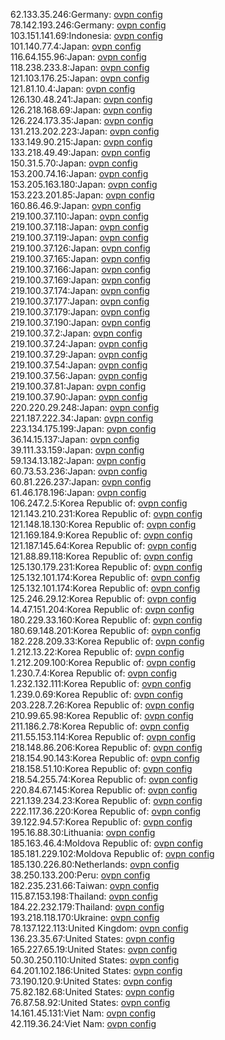62.133.35.246:Germany: [ovpn config](vpn/62_133_35_246.ovpn)  
78.142.193.246:Germany: [ovpn config](vpn/78_142_193_246.ovpn)  
103.151.141.69:Indonesia: [ovpn config](vpn/103_151_141_69.ovpn)  
101.140.77.4:Japan: [ovpn config](vpn/101_140_77_4.ovpn)  
116.64.155.96:Japan: [ovpn config](vpn/116_64_155_96.ovpn)  
118.238.233.8:Japan: [ovpn config](vpn/118_238_233_8.ovpn)  
121.103.176.25:Japan: [ovpn config](vpn/121_103_176_25.ovpn)  
121.81.10.4:Japan: [ovpn config](vpn/121_81_10_4.ovpn)  
126.130.48.241:Japan: [ovpn config](vpn/126_130_48_241.ovpn)  
126.218.168.69:Japan: [ovpn config](vpn/126_218_168_69.ovpn)  
126.224.173.35:Japan: [ovpn config](vpn/126_224_173_35.ovpn)  
131.213.202.223:Japan: [ovpn config](vpn/131_213_202_223.ovpn)  
133.149.90.215:Japan: [ovpn config](vpn/133_149_90_215.ovpn)  
133.218.49.49:Japan: [ovpn config](vpn/133_218_49_49.ovpn)  
150.31.5.70:Japan: [ovpn config](vpn/150_31_5_70.ovpn)  
153.200.74.16:Japan: [ovpn config](vpn/153_200_74_16.ovpn)  
153.205.163.180:Japan: [ovpn config](vpn/153_205_163_180.ovpn)  
153.223.201.85:Japan: [ovpn config](vpn/153_223_201_85.ovpn)  
160.86.46.9:Japan: [ovpn config](vpn/160_86_46_9.ovpn)  
219.100.37.110:Japan: [ovpn config](vpn/219_100_37_110.ovpn)  
219.100.37.118:Japan: [ovpn config](vpn/219_100_37_118.ovpn)  
219.100.37.119:Japan: [ovpn config](vpn/219_100_37_119.ovpn)  
219.100.37.126:Japan: [ovpn config](vpn/219_100_37_126.ovpn)  
219.100.37.165:Japan: [ovpn config](vpn/219_100_37_165.ovpn)  
219.100.37.166:Japan: [ovpn config](vpn/219_100_37_166.ovpn)  
219.100.37.169:Japan: [ovpn config](vpn/219_100_37_169.ovpn)  
219.100.37.174:Japan: [ovpn config](vpn/219_100_37_174.ovpn)  
219.100.37.177:Japan: [ovpn config](vpn/219_100_37_177.ovpn)  
219.100.37.179:Japan: [ovpn config](vpn/219_100_37_179.ovpn)  
219.100.37.190:Japan: [ovpn config](vpn/219_100_37_190.ovpn)  
219.100.37.2:Japan: [ovpn config](vpn/219_100_37_2.ovpn)  
219.100.37.24:Japan: [ovpn config](vpn/219_100_37_24.ovpn)  
219.100.37.29:Japan: [ovpn config](vpn/219_100_37_29.ovpn)  
219.100.37.54:Japan: [ovpn config](vpn/219_100_37_54.ovpn)  
219.100.37.56:Japan: [ovpn config](vpn/219_100_37_56.ovpn)  
219.100.37.81:Japan: [ovpn config](vpn/219_100_37_81.ovpn)  
219.100.37.90:Japan: [ovpn config](vpn/219_100_37_90.ovpn)  
220.220.29.248:Japan: [ovpn config](vpn/220_220_29_248.ovpn)  
221.187.222.34:Japan: [ovpn config](vpn/221_187_222_34.ovpn)  
223.134.175.199:Japan: [ovpn config](vpn/223_134_175_199.ovpn)  
36.14.15.137:Japan: [ovpn config](vpn/36_14_15_137.ovpn)  
39.111.33.159:Japan: [ovpn config](vpn/39_111_33_159.ovpn)  
59.134.13.182:Japan: [ovpn config](vpn/59_134_13_182.ovpn)  
60.73.53.236:Japan: [ovpn config](vpn/60_73_53_236.ovpn)  
60.81.226.237:Japan: [ovpn config](vpn/60_81_226_237.ovpn)  
61.46.178.196:Japan: [ovpn config](vpn/61_46_178_196.ovpn)  
106.247.2.5:Korea Republic of: [ovpn config](vpn/106_247_2_5.ovpn)  
121.143.210.231:Korea Republic of: [ovpn config](vpn/121_143_210_231.ovpn)  
121.148.18.130:Korea Republic of: [ovpn config](vpn/121_148_18_130.ovpn)  
121.169.184.9:Korea Republic of: [ovpn config](vpn/121_169_184_9.ovpn)  
121.187.145.64:Korea Republic of: [ovpn config](vpn/121_187_145_64.ovpn)  
121.88.89.118:Korea Republic of: [ovpn config](vpn/121_88_89_118.ovpn)  
125.130.179.231:Korea Republic of: [ovpn config](vpn/125_130_179_231.ovpn)  
125.132.101.174:Korea Republic of: [ovpn config](vpn/125_132_101_174.ovpn)  
125.132.101.174:Korea Republic of: [ovpn config](vpn/125_132_101_174.ovpn)  
125.246.29.12:Korea Republic of: [ovpn config](vpn/125_246_29_12.ovpn)  
14.47.151.204:Korea Republic of: [ovpn config](vpn/14_47_151_204.ovpn)  
180.229.33.160:Korea Republic of: [ovpn config](vpn/180_229_33_160.ovpn)  
180.69.148.201:Korea Republic of: [ovpn config](vpn/180_69_148_201.ovpn)  
182.228.209.33:Korea Republic of: [ovpn config](vpn/182_228_209_33.ovpn)  
1.212.13.22:Korea Republic of: [ovpn config](vpn/1_212_13_22.ovpn)  
1.212.209.100:Korea Republic of: [ovpn config](vpn/1_212_209_100.ovpn)  
1.230.7.4:Korea Republic of: [ovpn config](vpn/1_230_7_4.ovpn)  
1.232.132.111:Korea Republic of: [ovpn config](vpn/1_232_132_111.ovpn)  
1.239.0.69:Korea Republic of: [ovpn config](vpn/1_239_0_69.ovpn)  
203.228.7.26:Korea Republic of: [ovpn config](vpn/203_228_7_26.ovpn)  
210.99.65.98:Korea Republic of: [ovpn config](vpn/210_99_65_98.ovpn)  
211.186.2.78:Korea Republic of: [ovpn config](vpn/211_186_2_78.ovpn)  
211.55.153.114:Korea Republic of: [ovpn config](vpn/211_55_153_114.ovpn)  
218.148.86.206:Korea Republic of: [ovpn config](vpn/218_148_86_206.ovpn)  
218.154.90.143:Korea Republic of: [ovpn config](vpn/218_154_90_143.ovpn)  
218.158.51.10:Korea Republic of: [ovpn config](vpn/218_158_51_10.ovpn)  
218.54.255.74:Korea Republic of: [ovpn config](vpn/218_54_255_74.ovpn)  
220.84.67.145:Korea Republic of: [ovpn config](vpn/220_84_67_145.ovpn)  
221.139.234.23:Korea Republic of: [ovpn config](vpn/221_139_234_23.ovpn)  
222.117.36.220:Korea Republic of: [ovpn config](vpn/222_117_36_220.ovpn)  
39.122.94.57:Korea Republic of: [ovpn config](vpn/39_122_94_57.ovpn)  
195.16.88.30:Lithuania: [ovpn config](vpn/195_16_88_30.ovpn)  
185.163.46.4:Moldova Republic of: [ovpn config](vpn/185_163_46_4.ovpn)  
185.181.229.102:Moldova Republic of: [ovpn config](vpn/185_181_229_102.ovpn)  
185.130.226.80:Netherlands: [ovpn config](vpn/185_130_226_80.ovpn)  
38.250.133.200:Peru: [ovpn config](vpn/38_250_133_200.ovpn)  
182.235.231.66:Taiwan: [ovpn config](vpn/182_235_231_66.ovpn)  
115.87.153.198:Thailand: [ovpn config](vpn/115_87_153_198.ovpn)  
184.22.232.179:Thailand: [ovpn config](vpn/184_22_232_179.ovpn)  
193.218.118.170:Ukraine: [ovpn config](vpn/193_218_118_170.ovpn)  
78.137.122.113:United Kingdom: [ovpn config](vpn/78_137_122_113.ovpn)  
136.23.35.67:United States: [ovpn config](vpn/136_23_35_67.ovpn)  
165.227.65.19:United States: [ovpn config](vpn/165_227_65_19.ovpn)  
50.30.250.110:United States: [ovpn config](vpn/50_30_250_110.ovpn)  
64.201.102.186:United States: [ovpn config](vpn/64_201_102_186.ovpn)  
73.190.120.9:United States: [ovpn config](vpn/73_190_120_9.ovpn)  
75.82.182.68:United States: [ovpn config](vpn/75_82_182_68.ovpn)  
76.87.58.92:United States: [ovpn config](vpn/76_87_58_92.ovpn)  
14.161.45.131:Viet Nam: [ovpn config](vpn/14_161_45_131.ovpn)  
42.119.36.24:Viet Nam: [ovpn config](vpn/42_119_36_24.ovpn)  
